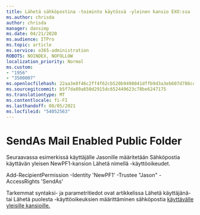 ```yaml
---
title: Lähetä sähköpostina -toiminto käytössä -yleinen kansio EXO:ssa
ms.author: chrisda
author: chrisda
manager: dansimp
ms.date: 04/21/2020
ms.audience: ITPro
ms.topic: article
ms.service: o365-administration
ROBOTS: NOINDEX, NOFOLLOW
localization_priority: Normal
ms.custom:
- "1956"
- "3500007"
ms.openlocfilehash: 22aa3e8f46c2ff4f62cb520b9498041dffb9d3a3eb607d788cc97b10bf32dbb5
ms.sourcegitcommit: b5f7da89a650d2915dc652449623c78be6247175
ms.translationtype: MT
ms.contentlocale: fi-FI
ms.lasthandoff: 08/05/2021
ms.locfileid: "54052563"
---
```

# <a name="sendas-mail-enabled-public-folder"></a>SendAs Mail Enabled Public Folder

Seuraavassa esimerkissä käyttäjälle Jasonille määritetään Sähköpostia käyttävän yleisen NewPF1-kansion Lähetä nimellä -käyttöoikeudet.

Add-RecipientPermission -Identity 'NewPF1' -Trustee "Jason" -AccessRights 'SendAs'

Tarkemmat syntaksi- ja parametritiedot ovat artikkelissa Lähetä käyttäjänä- tai Lähetä puolesta -käyttöoikeuksien määrittäminen sähköpostia [käyttävälle yleisille kansioille.](https://docs.microsoft.com/exchange/collaboration-exo/public-folders/assign-permissions-mail-enabled-pfs)

